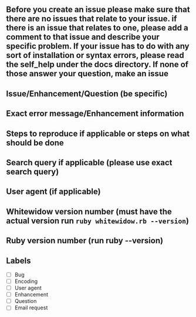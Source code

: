 Before you create an issue please make sure that there are no issues that relate to your issue. if there is an issue that relates to one, please add a comment to that issue and describe your specific problem. If your issue has to do with any sort of installation or syntax errors, please read the self_help under the docs directory. If none of those answer your question, make an issue
--

## Issue/Enhancement/Question (be specific)


## Exact error message/Enhancement information


## Steps to reproduce if applicable or steps on what should be done


## Search query if applicable (please use exact search query)


## User agent (if applicable)


## Whitewidow version number (must have the actual version run `ruby whitewidow.rb --version`)


## Ruby version number (run ruby --version)


## Labels

 - [ ] Bug
 - [ ] Encoding
 - [ ] User agent
 - [ ] Enhancement
 - [ ] Question
 - [ ] Email request